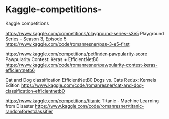 # Kaggle-competitions-
Kaggle competitions 

https://www.kaggle.com/competitions/playground-series-s3e5
Playground Series - Season 3, Episode 5
https://www.kaggle.com/code/romanresner/pss-3-e5-first

https://www.kaggle.com/competitions/petfinder-pawpularity-score
Pawpularity Contest: Keras + EfficientNetB6
https://www.kaggle.com/code/romanresner/pawpularity-contest-keras-efficientnetb6

Cat and Dog classification EfficientNetB0
Dogs vs. Cats Redux: Kernels Edition
https://www.kaggle.com/code/romanresner/cat-and-dog-classification-efficientnetb0

https://www.kaggle.com/competitions/titanic
Titanic - Machine Learning from Disaster
https://www.kaggle.com/code/romanresner/titanic-randomforestclassifier
